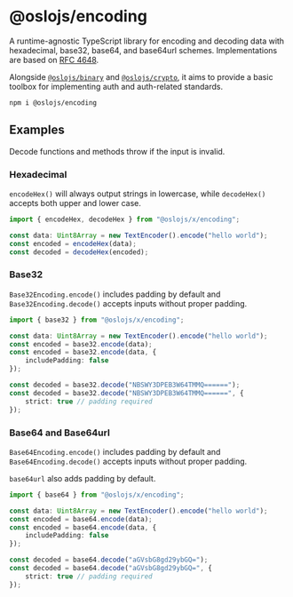 # @oslojs/encoding

A runtime-agnostic TypeScript library for encoding and decoding data with hexadecimal, base32, base64, and base64url schemes. Implementations are based on [RFC 4648](https://www.rfc-editor.org/rfc/rfc4648.html).

Alongside [`@oslojs/binary`]() and [`@oslojs/crypto`](), it aims to provide a basic toolbox for implementing auth and auth-related standards.

```
npm i @oslojs/encoding
```

## Examples

Decode functions and methods throw if the input is invalid.

### Hexadecimal

`encodeHex()` will always output strings in lowercase, while `decodeHex()` accepts both upper and lower case.

```ts
import { encodeHex, decodeHex } from "@oslojs/x/encoding";

const data: Uint8Array = new TextEncoder().encode("hello world");
const encoded = encodeHex(data);
const decoded = decodeHex(encoded);
```

### Base32

`Base32Encoding.encode()` includes padding by default and `Base32Encoding.decode()` accepts inputs without proper padding.

```ts
import { base32 } from "@oslojs/x/encoding";

const data: Uint8Array = new TextEncoder().encode("hello world");
const encoded = base32.encode(data);
const encoded = base32.encode(data, {
	includePadding: false
});

const decoded = base32.decode("NBSWY3DPEB3W64TMMQ======");
const decoded = base32.decode("NBSWY3DPEB3W64TMMQ======", {
	strict: true // padding required
});
```

### Base64 and Base64url

`Base64Encoding.encode()` includes padding by default and `Base64Encoding.decode()` accepts inputs without proper padding.

`base64url` also adds padding by default.

```ts
import { base64 } from "@oslojs/x/encoding";

const data: Uint8Array = new TextEncoder().encode("hello world");
const encoded = base64.encode(data);
const encoded = base64.encode(data, {
	includePadding: false
});

const decoded = base64.decode("aGVsbG8gd29ybGQ=");
const decoded = base64.decode("aGVsbG8gd29ybGQ=", {
	strict: true // padding required
});
```
